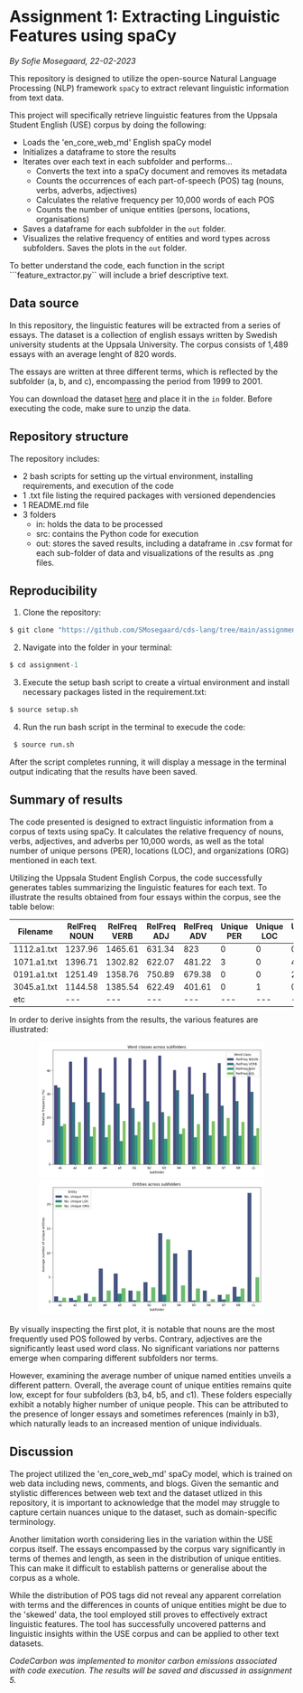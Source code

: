 # Assignment 1: Extracting Linguistic Features using spaCy
*By Sofie Mosegaard, 22-02-2023*

This repository is designed to utilize the open-source Natural Language Processing (NLP) framework ```spaCy``` to extract relevant linguistic information from text data.  

This project will specifically retrieve linguistic features from the Uppsala Student English (USE) corpus by doing the following:
- Loads the 'en_core_web_md' English spaCy model
- Initializes a dataframe to store the results
- Iterates over each text in each subfolder and performs...
    - Converts the text into a spaCy document and removes its metadata
    - Counts the occurrences of each part-of-speech (POS) tag (nouns, verbs, adverbs, adjectives)
    - Calculates the relative frequency per 10,000 words of each POS
    - Counts the number of unique entities (persons, locations, organisations)
- Saves a dataframe for each subfolder in the ```out``` folder.
- Visualizes the relative frequency of entities and word types across subfolders. Saves the plots in the ```out``` folder.

To better understand the code, each function in the script ```feature_extractor.py`` will include a brief descriptive text.

## Data source

In this repository, the linguistic features will be extracted from a series of essays. The dataset is a collection of english essays written by Swedish university students at the Uppsala University. The corpus consists of 1,489 essays with an average lenght of 820 words.

The essays are written at three different terms, which is reflected by the subfolder (a, b, and c), encompassing the period from 1999 to 2001.  

You can download the dataset [here](https://ota.bodleian.ox.ac.uk/repository/xmlui/handle/20.500.12024/2457) and place it in the ```in``` folder. Before executing the code, make sure to unzip the data.

## Repository structure

The repository includes:

- 2 bash scripts for setting up the virtual environment, installing requirements, and execution of the code
- 1 .txt file listing the required packages with versioned dependencies
- 1 README.md file
- 3 folders
    - in: holds the data to be processed
    - src: contains the Python code for execution
    - out: stores the saved results, including a dataframe in .csv format for each sub-folder of data and visualizations of the results as .png files.

## Reproducibility

1.  Clone the repository:
```python
$ git clone "https://github.com/SMosegaard/cds-lang/tree/main/assignments/assignment-1"
```
2.  Navigate into the folder in your terminal:
```python
$ cd assignment-1
```
3. Execute the setup bash script to create a virtual environment and install necessary packages listed in the requirement.txt:
```python
$ source setup.sh
``` 
4.  Run the run bash script in the terminal to execude the code:
```python
 $ source run.sh
``` 

After the script completes running, it will display a message in the terminal output indicating that the results have been saved.

## Summary of results

The code presented is designed to extract linguistic information from a corpus of texts using spaCy. It calculates the relative frequency of nouns, verbs, adjectives, and adverbs per 10,000 words, as well as the total number of unique persons (PER), locations (LOC), and organizations (ORG) mentioned in each text. 

Utilizing the Uppsala Student English Corpus, the code successfully generates tables summarizing the linguistic features for each text. To illustrate the results obtained from four essays within the corpus, see the table below:

|Filename|RelFreq NOUN|RelFreq VERB|RelFreq ADJ|RelFreq ADV|Unique PER|Unique LOC|Unique ORG|
|---|---|---|---|---|---|---|---|
|1112.a1.txt|1237.96|1465.61|631.34|823|0|0|0|
|1071.a1.txt|1396.71|1302.82|622.07|481.22|3|0|4|
|0191.a1.txt|1251.49|1358.76|750.89|679.38|0|0|2|
|3045.a1.txt|1144.58|1385.54|622.49|401.61|0|1|0|
|etc|---|---|---|---|---|---|---|

In order to derive insights from the results, the various features are illustrated:

<p align = "center">
    <img src = "https://raw.githubusercontent.com/SMosegaard/cds-lang/main/assignments/assignment-1/out/wordclass.png" width = "400">
    <img src = "https://raw.githubusercontent.com/SMosegaard/cds-lang/main/assignments/assignment-1/out/entity.png" width = "400">
</p>


By visually inspecting the first plot, it is notable that nouns are the most frequently used POS followed by verbs. Contrary, adjectives are the significantly least used word class. No significant variations nor patterns emerge when comparing different subfolders nor terms.

However, examining the average number of unique named entities unveils a different pattern. Overall, the average count of unique entities remains quite low, except for four subfolders (b3, b4, b5, and c1). These folders especially exhibit a notably higher number of unique people. This can be attributed to the presence of longer essays and sometimes references (mainly in b3), which naturally leads to an increased mention of unique individuals.

## Discussion

The project utilized the 'en_core_web_md' spaCy model, which is trained on web data including news, comments, and blogs. Given the semantic and stylistic differences between web text and the dataset utlized in this repository, it is important to acknowledge that the model may struggle to capture certain nuances unique to the dataset, such as domain-specific terminology.

Another limitation worth considering lies in the variation within the USE corpus itself. The essays encompassed by the corpus vary significantly in terms of themes and length, as seen in the distribution of unique entities. This can make it difficult to establish patterns or generalise about the corpus as a whole.  

While the distribution of POS tags did not reveal any apparent correlation with terms and the differences in counts of unique entities might be due to the 'skewed' data, the tool employed still proves to effectively extract linguistic features. The tool has successfully uncovered patterns and linguistic insights within the USE corpus and can be applied to other text datasets.

*CodeCarbon was implemented to monitor carbon emissions associated with code execution. The results will be saved and discussed in assignment 5.*